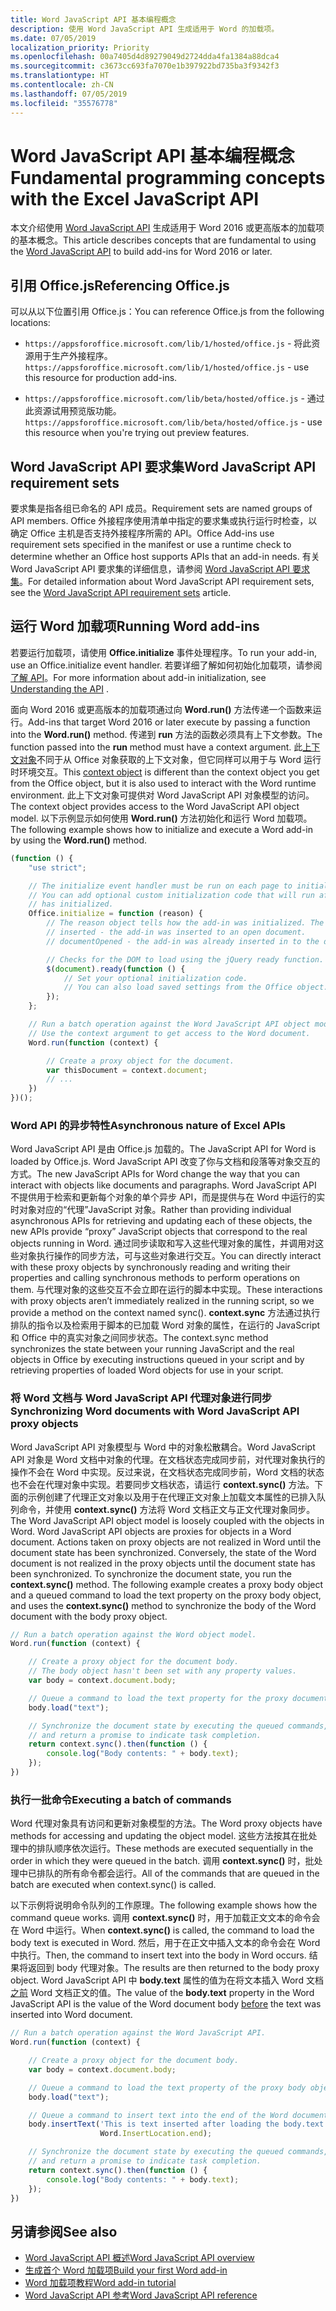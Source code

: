 ```yaml
---
title: Word JavaScript API 基本编程概念
description: 使用 Word JavaScript API 生成适用于 Word 的加载项。
ms.date: 07/05/2019
localization_priority: Priority
ms.openlocfilehash: 00a7405d4d89279049d2724dda4fa1384a88dca4
ms.sourcegitcommit: c3673cc693fa7070e1b397922bd735ba3f9342f3
ms.translationtype: HT
ms.contentlocale: zh-CN
ms.lasthandoff: 07/05/2019
ms.locfileid: "35576778"
---
```

# <a name="fundamental-programming-concepts-with-the-word-javascript-api"></a><span data-ttu-id="d3302-103">Word JavaScript API 基本编程概念</span><span class="sxs-lookup"><span data-stu-id="d3302-103">Fundamental programming concepts with the Excel JavaScript API</span></span>

<span data-ttu-id="d3302-104">本文介绍使用 [Word JavaScript API](../reference/overview/word-add-ins-reference-overview.md) 生成适用于 Word 2016 或更高版本的加载项的基本概念。</span><span class="sxs-lookup"><span data-stu-id="d3302-104">This article describes concepts that are fundamental to using the [Word JavaScript API](../reference/overview/word-add-ins-reference-overview.md) to build add-ins for Word 2016 or later.</span></span>

## <a name="referencing-officejs"></a><span data-ttu-id="d3302-105">引用 Office.js</span><span class="sxs-lookup"><span data-stu-id="d3302-105">Referencing Office.js</span></span>

<span data-ttu-id="d3302-106">可以从以下位置引用 Office.js：</span><span class="sxs-lookup"><span data-stu-id="d3302-106">You can reference Office.js from the following locations:</span></span>

- <span data-ttu-id="d3302-107">`https://appsforoffice.microsoft.com/lib/1/hosted/office.js` - 将此资源用于生产外接程序。</span><span class="sxs-lookup"><span data-stu-id="d3302-107">`https://appsforoffice.microsoft.com/lib/1/hosted/office.js` - use this resource for production add-ins.</span></span>

- <span data-ttu-id="d3302-108">`https://appsforoffice.microsoft.com/lib/beta/hosted/office.js` - 通过此资源试用预览版功能。</span><span class="sxs-lookup"><span data-stu-id="d3302-108">`https://appsforoffice.microsoft.com/lib/beta/hosted/office.js` - use this resource when you're trying out preview features.</span></span>

## <a name="word-javascript-api-requirement-sets"></a><span data-ttu-id="d3302-109">Word JavaScript API 要求集</span><span class="sxs-lookup"><span data-stu-id="d3302-109">Word JavaScript API requirement sets</span></span>

<span data-ttu-id="d3302-110">要求集是指各组已命名的 API 成员。</span><span class="sxs-lookup"><span data-stu-id="d3302-110">Requirement sets are named groups of API members.</span></span> <span data-ttu-id="d3302-111">Office 外接程序使用清单中指定的要求集或执行运行时检查，以确定 Office 主机是否支持外接程序所需的 API。</span><span class="sxs-lookup"><span data-stu-id="d3302-111">Office Add-ins use requirement sets specified in the manifest or use a runtime check to determine whether an Office host supports APIs that an add-in needs.</span></span> <span data-ttu-id="d3302-112">有关 Word JavaScript API 要求集的详细信息，请参阅 [Word JavaScript API 要求集](../reference/requirement-sets/word-api-requirement-sets.md)。</span><span class="sxs-lookup"><span data-stu-id="d3302-112">For detailed information about Word JavaScript API requirement sets, see the [Word JavaScript API requirement sets](../reference/requirement-sets/word-api-requirement-sets.md) article.</span></span>

## <a name="running-word-add-ins"></a><span data-ttu-id="d3302-113">运行 Word 加载项</span><span class="sxs-lookup"><span data-stu-id="d3302-113">Running Word add-ins</span></span>

<span data-ttu-id="d3302-114">若要运行加载项，请使用 **Office.initialize** 事件处理程序。</span><span class="sxs-lookup"><span data-stu-id="d3302-114">To run your add-in, use an Office.initialize event handler.</span></span> <span data-ttu-id="d3302-115">若要详细了解如何初始化加载项，请参阅[了解 API](/office/dev/add-ins/develop/understanding-the-javascript-api-for-office)。</span><span class="sxs-lookup"><span data-stu-id="d3302-115">For more information about add-in initialization, see [Understanding the API](/office/dev/add-ins/develop/understanding-the-javascript-api-for-office) .</span></span>

<span data-ttu-id="d3302-116">面向 Word 2016 或更高版本的加载项通过向 **Word.run()** 方法传递一个函数来运行。</span><span class="sxs-lookup"><span data-stu-id="d3302-116">Add-ins that target Word 2016 or later execute by passing a function into the **Word.run()** method.</span></span> <span data-ttu-id="d3302-117">传递到 **run** 方法的函数必须具有上下文参数。</span><span class="sxs-lookup"><span data-stu-id="d3302-117">The function passed into the **run** method must have a context argument.</span></span> <span data-ttu-id="d3302-118">此[上下文对象](/javascript/api/word/word.requestcontext)不同于从 Office 对象获取的上下文对象，但它同样可以用于与 Word 运行时环境交互。</span><span class="sxs-lookup"><span data-stu-id="d3302-118">This [context object](/javascript/api/word/word.requestcontext) is different than the context object you get from the Office object, but it is also used to interact with the Word runtime environment.</span></span> <span data-ttu-id="d3302-119">此上下文对象可提供对 Word JavaScript API 对象模型的访问。</span><span class="sxs-lookup"><span data-stu-id="d3302-119">The context object provides access to the Word JavaScript API object model.</span></span> <span data-ttu-id="d3302-120">以下示例显示如何使用 **Word.run()** 方法初始化和运行 Word 加载项。</span><span class="sxs-lookup"><span data-stu-id="d3302-120">The following example shows how to initialize and execute a Word add-in by using the **Word.run()** method.</span></span>

```js
(function () {
    "use strict";

    // The initialize event handler must be run on each page to initialize Office JS.
    // You can add optional custom initialization code that will run after OfficeJS
    // has initialized.
    Office.initialize = function (reason) {
        // The reason object tells how the add-in was initialized. The values can be:
        // inserted - the add-in was inserted to an open document.
        // documentOpened - the add-in was already inserted in to the document and the document was opened.

        // Checks for the DOM to load using the jQuery ready function.
        $(document).ready(function () {
            // Set your optional initialization code.
            // You can also load saved settings from the Office object.
        });
    };

    // Run a batch operation against the Word JavaScript API object model.
    // Use the context argument to get access to the Word document.
    Word.run(function (context) {

        // Create a proxy object for the document.
        var thisDocument = context.document;
        // ...
    })
})();
```

### <a name="asynchronous-nature-of-word-apis"></a><span data-ttu-id="d3302-121">Word API 的异步特性</span><span class="sxs-lookup"><span data-stu-id="d3302-121">Asynchronous nature of Excel APIs</span></span>

<span data-ttu-id="d3302-122">Word JavaScript API 是由 Office.js 加载的。</span><span class="sxs-lookup"><span data-stu-id="d3302-122">The JavaScript API for Word is loaded by Office.js.</span></span> <span data-ttu-id="d3302-123">Word JavaScript API 改变了你与文档和段落等对象交互的方式。</span><span class="sxs-lookup"><span data-stu-id="d3302-123">The new JavaScript APIs for Word change the way that you can interact with objects like documents and paragraphs.</span></span> <span data-ttu-id="d3302-124">Word JavaScript API 不提供用于检索和更新每个对象的单个异步 API，而是提供与在 Word 中运行的实时对象对应的“代理”JavaScript 对象。</span><span class="sxs-lookup"><span data-stu-id="d3302-124">Rather than providing individual asynchronous APIs for retrieving and updating each of these objects, the new APIs provide “proxy” JavaScript objects that correspond to the real objects running in Word.</span></span> <span data-ttu-id="d3302-125">通过同步读取和写入这些代理对象的属性，并调用对这些对象执行操作的同步方法，可与这些对象进行交互。</span><span class="sxs-lookup"><span data-stu-id="d3302-125">You can directly interact with these proxy objects by synchronously reading and writing their properties and calling synchronous methods to perform operations on them.</span></span> <span data-ttu-id="d3302-126">与代理对象的这些交互不会立即在运行的脚本中实现。</span><span class="sxs-lookup"><span data-stu-id="d3302-126">These interactions with proxy objects aren’t immediately realized in the running script, so we provide a method on the context named sync().</span></span> <span data-ttu-id="d3302-127">**context.sync** 方法通过执行排队的指令以及检索用于脚本的已加载 Word 对象的属性，在运行的 JavaScript 和 Office 中的真实对象之间同步状态。</span><span class="sxs-lookup"><span data-stu-id="d3302-127">The context.sync method synchronizes the state between your running JavaScript and the real objects in Office by executing instructions queued in your script and by retrieving properties of loaded Word objects for use in your script.</span></span>

### <a name="synchronizing-word-documents-with-word-javascript-api-proxy-objects"></a><span data-ttu-id="d3302-128">将 Word 文档与 Word JavaScript API 代理对象进行同步</span><span class="sxs-lookup"><span data-stu-id="d3302-128">Synchronizing Word documents with Word JavaScript API proxy objects</span></span>

<span data-ttu-id="d3302-p105">Word JavaScript API 对象模型与 Word 中的对象松散耦合。Word JavaScript API 对象是 Word 文档中对象的代理。在文档状态完成同步前，对代理对象执行的操作不会在 Word 中实现。反过来说，在文档状态完成同步前，Word 文档的状态也不会在代理对象中实现。若要同步文档状态，请运行 **context.sync()** 方法。下面的示例创建了代理正文对象以及用于在代理正文对象上加载文本属性的已排入队列命令，并使用 **context.sync()** 方法将 Word 文档正文与正文代理对象同步。</span><span class="sxs-lookup"><span data-stu-id="d3302-p105">The Word JavaScript API object model is loosely coupled with the objects in Word. Word JavaScript API objects are proxies for objects in a Word document. Actions taken on proxy objects are not realized in Word until the document state has been synchronized. Conversely, the state of the Word document is not realized in the proxy objects until the document state has been synchronized. To synchronize the document state, you run the **context.sync()** method. The following example creates a proxy body object and a queued command to load the text property on the proxy body object, and uses the **context.sync()** method to synchronize the body of the Word document with the body proxy object.</span></span>

```js
// Run a batch operation against the Word object model.
Word.run(function (context) {

    // Create a proxy object for the document body.
    // The body object hasn't been set with any property values.
    var body = context.document.body;

    // Queue a command to load the text property for the proxy document body object.
    body.load("text");

    // Synchronize the document state by executing the queued commands,
    // and return a promise to indicate task completion.
    return context.sync().then(function () {
        console.log("Body contents: " + body.text);
    });
})
```

### <a name="executing-a-batch-of-commands"></a><span data-ttu-id="d3302-135">执行一批命令</span><span class="sxs-lookup"><span data-stu-id="d3302-135">Executing a batch of commands</span></span>

<span data-ttu-id="d3302-136">Word 代理对象具有访问和更新对象模型的方法。</span><span class="sxs-lookup"><span data-stu-id="d3302-136">The Word proxy objects have methods for accessing and updating the object model.</span></span> <span data-ttu-id="d3302-137">这些方法按其在批处理中的排队顺序依次运行。</span><span class="sxs-lookup"><span data-stu-id="d3302-137">These methods are executed sequentially in the order in which they were queued in the batch.</span></span> <span data-ttu-id="d3302-138">调用 **context.sync()** 时，批处理中已排队的所有命令都会运行。</span><span class="sxs-lookup"><span data-stu-id="d3302-138">All of the commands that are queued in the batch are executed when context.sync() is called.</span></span>

<span data-ttu-id="d3302-139">以下示例将说明命令队列的工作原理。</span><span class="sxs-lookup"><span data-stu-id="d3302-139">The following example shows how the command queue works.</span></span> <span data-ttu-id="d3302-140">调用 **context.sync()** 时，用于加载正文文本的命令会在 Word 中运行。</span><span class="sxs-lookup"><span data-stu-id="d3302-140">When **context.sync()** is called, the command to load the body text is executed in Word.</span></span> <span data-ttu-id="d3302-141">然后，用于在正文中插入文本的命令会在 Word 中执行。</span><span class="sxs-lookup"><span data-stu-id="d3302-141">Then, the command to insert text into the body in Word occurs.</span></span> <span data-ttu-id="d3302-142">结果将返回到 body 代理对象。</span><span class="sxs-lookup"><span data-stu-id="d3302-142">The results are then returned to the body proxy object.</span></span> <span data-ttu-id="d3302-143">Word JavaScript API 中 **body.text** 属性的值为在将文本插入 Word 文档<u>之前</u> Word 文档正文的值。</span><span class="sxs-lookup"><span data-stu-id="d3302-143">The value of the **body.text** property in the Word JavaScript API is the value of the Word document body <u>before</u> the text was inserted into Word document.</span></span>

```js
// Run a batch operation against the Word JavaScript API.
Word.run(function (context) {

    // Create a proxy object for the document body.
    var body = context.document.body;

    // Queue a command to load the text property of the proxy body object.
    body.load("text");

    // Queue a command to insert text into the end of the Word document body.
    body.insertText('This is text inserted after loading the body.text property',
                    Word.InsertLocation.end);

    // Synchronize the document state by executing the queued commands,
    // and return a promise to indicate task completion.
    return context.sync().then(function () {
        console.log("Body contents: " + body.text);
    });
})
```

## <a name="see-also"></a><span data-ttu-id="d3302-144">另请参阅</span><span class="sxs-lookup"><span data-stu-id="d3302-144">See also</span></span>

- [<span data-ttu-id="d3302-145">Word JavaScript API 概述</span><span class="sxs-lookup"><span data-stu-id="d3302-145">Word JavaScript API overview</span></span>](../reference/overview/word-add-ins-reference-overview.md)
- [<span data-ttu-id="d3302-146">生成首个 Word 加载项</span><span class="sxs-lookup"><span data-stu-id="d3302-146">Build your first Word add-in</span></span>](../quickstarts/word-quickstart.md)
- [<span data-ttu-id="d3302-147">Word 加载项教程</span><span class="sxs-lookup"><span data-stu-id="d3302-147">Word add-in tutorial</span></span>](../tutorials/word-tutorial.md)
- [<span data-ttu-id="d3302-148">Word JavaScript API 参考</span><span class="sxs-lookup"><span data-stu-id="d3302-148">Word JavaScript API reference</span></span>](/javascript/api/word) 


